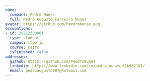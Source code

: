 ```yaml
---
name:
  compact: Pedro Nunes
  full: Pedro Augusto Ferreira Nunes
avatar: https://github.com/PeedroNunes.png
occupations:
- id: 20212380001
  type: student
  campus: ifpb-jp
  course: cstrc
  isFinished: false
addresses:
  github: https://github.com/PeedroNunes
  linkedin: https://www.linkedin.com/in/pedro-nunes-61b982191/
  email: pedroaugusto987@hotmail.com
---
```

